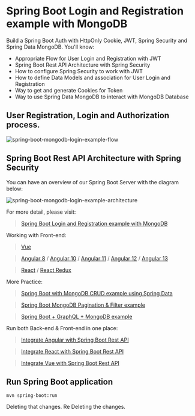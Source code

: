 # Spring Boot Login and Registration example with MongoDB

Build a Spring Boot Auth with HttpOnly Cookie, JWT, Spring Security and Spring Data MongoDB. You'll know:
- Appropriate Flow for User Login and Registration with JWT
- Spring Boot Rest API Architecture with Spring Security
- How to configure Spring Security to work with JWT
- How to define Data Models and association for User Login and Registration
- Way to get and generate Cookies for Token
- Way to use Spring Data MongoDB to interact with MongoDB Database

## User Registration, Login and Authorization process.

![spring-boot-mongodb-login-example-flow](spring-boot-mongodb-login-example-flow.png)

## Spring Boot Rest API Architecture with Spring Security
You can have an overview of our Spring Boot Server with the diagram below:

![spring-boot-mongodb-login-example-architecture](spring-boot-mongodb-login-example-architecture.png)

For more detail, please visit:
> [Spring Boot Login and Registration example with MongoDB](https://www.bezkoder.com/spring-boot-mongodb-login-example/)

Working with Front-end:
> [Vue](https://www.bezkoder.com/jwt-vue-vuex-authentication/)

> [Angular 8](https://www.bezkoder.com/angular-jwt-authentication/) / [Angular 10](https://www.bezkoder.com/angular-10-jwt-auth/) / [Angular 11](https://www.bezkoder.com/angular-11-jwt-auth/) / [Angular 12](https://www.bezkoder.com/angular-12-jwt-auth/) / [Angular 13](https://www.bezkoder.com/angular-13-jwt-auth/)

> [React](https://www.bezkoder.com/react-jwt-auth/) / [React Redux](https://www.bezkoder.com/react-redux-jwt-auth/)

More Practice:
> [Spring Boot with MongoDB CRUD example using Spring Data](https://www.bezkoder.com/spring-boot-mongodb-crud/)

> [Spring Boot MongoDB Pagination & Filter example](https://www.bezkoder.com/spring-boot-mongodb-pagination/)

> [Spring Boot + GraphQL + MongoDB example](https://www.bezkoder.com/spring-boot-graphql-mongodb-example-graphql-java/)

Run both Back-end & Front-end in one place:
> [Integrate Angular with Spring Boot Rest API](https://www.bezkoder.com/integrate-angular-spring-boot/)

> [Integrate React with Spring Boot Rest API](https://www.bezkoder.com/integrate-reactjs-spring-boot/)

> [Integrate Vue with Spring Boot Rest API](https://www.bezkoder.com/integrate-vue-spring-boot/)

## Run Spring Boot application
```
mvn spring-boot:run
```
Deleting that changes. Re Deleting the changes.




